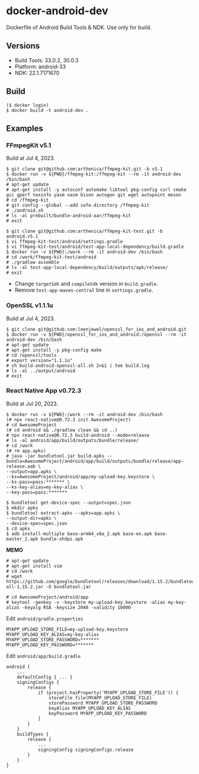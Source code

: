 # docker-android-dev

Dockerfile of Android Build Tools & NDK. Use only for build.

## Versions

- Build Tools: 33.0.2, 30.0.3
- Platform: android-33
- NDK: 22.1.7171670

## Build

```console
($ docker login)
$ docker build -t android-dev .
```

## Examples

### FFmpegKit v5.1

Build at Jul 4, 2023.

```console
$ git clone git@github.com:arthenica/ffmpeg-kit.git -b v5.1
$ docker run -v ${PWD}/ffmpeg-kit:/ffmpeg-kit --rm -it android-dev /bin/bash
# apt-get update
# apt-get install -y autoconf automake libtool pkg-config curl cmake gcc gperf texinfo yasm nasm bison autogen git wget autopoint meson
# cd /ffmpeg-kit
# git config --global --add safe.directory /ffmpeg-kit
# ./android.sh
# ls -al prebuilt/bundle-android-aar/ffmpeg-kit
# exit
```

```console
$ git clone git@github.com:arthenica/ffmpeg-kit-test.git -b android.v5.1
$ vi ffmpeg-kit-test/android/settings.gradle
$ vi ffmpeg-kit-test/android/test-app-local-dependency/build.gradle
$ docker run -v ${PWD}:/work --rm -it android-dev /bin/bash
# cd /work/ffmpeg-kit-test/android
# ./gradlew assemble
# ls -al test-app-local-dependency/build/outputs/apk/release/
# exit
```

- Change `targetSdk` and `compileSdk` version in `build.gradle`.
- Remove `test-app-maven-central` line in `settings.gradle`.

### OpenSSL v1.1.1u

Build at Jul 4, 2023.

```console
$ git clone git@github.com:leenjewel/openssl_for_ios_and_android.git
$ docker run -v ${PWD}/openssl_for_ios_and_android:/openssl --rm -it android-dev /bin/bash
# apt-get update
# apt-get install -y pkg-config make
# cd /openssl/tools
# export version="1.1.1u"
# sh build-android-openssl-all.sh 2>&1 | tee build.log
# ls -al ../output/android
# exit
```

### React Native App v0.72.3

Build at Jul 20, 2023.

```console
$ docker run -v ${PWD}:/work --rm -it android-dev /bin/bash
(# npx react-native@0.72.3 init AwesomeProject)
# cd AwesomeProject
(# cd android && ./gradlew clean && cd ..)
# npx react-native@0.72.3 build-android --mode=release
# ls -al android/app/build/outputs/bundle/release/
# cd /work
(# rm app.apks)
# java -jar bundletool.jar build-apks --bundle=AwesomeProject/android/app/build/outputs/bundle/release/app-release.aab \
--output=app.apks \
--ks=AwesomeProject/android/app/my-upload-key.keystore \
--ks-pass=pass:******* \
--ks-key-alias=my-key-alias \
--key-pass=pass:*******
```

```console
$ bundletool get-device-spec --output=spec.json
$ mkdir apks
$ bundletool extract-apks --apks=app.apks \
--output-dir=apks \
--device-spec=spec.json
$ cd apks
$ adb install-multiple base-arm64_v8a_2.apk base-en.apk base-master_2.apk bundle-xhdpi.apk
```

__MEMO__

```console
# apt-get update
# apt-get install vim
# cd /work
# wget https://github.com/google/bundletool/releases/download/1.15.2/bundletool-all-1.15.2.jar -O bundletool.jar
```

```console
# cd AwesomeProject/android/app
# keytool -genkey -v -keystore my-upload-key.keystore -alias my-key-alias -keyalg RSA -keysize 2048 -validity 10000
```

Edit `android/gradle.properties`

```
MYAPP_UPLOAD_STORE_FILE=my-upload-key.keystore
MYAPP_UPLOAD_KEY_ALIAS=my-key-alias
MYAPP_UPLOAD_STORE_PASSWORD=*******
MYAPP_UPLOAD_KEY_PASSWORD=*******
```

Edit `android/app/build.gradle`

```
android {
    ...
    defaultConfig { ... }
    signingConfigs {
        release {
            if (project.hasProperty('MYAPP_UPLOAD_STORE_FILE')) {
                storeFile file(MYAPP_UPLOAD_STORE_FILE)
                storePassword MYAPP_UPLOAD_STORE_PASSWORD
                keyAlias MYAPP_UPLOAD_KEY_ALIAS
                keyPassword MYAPP_UPLOAD_KEY_PASSWORD
            }
        }
    }
    buildTypes {
        release {
            ...
            signingConfig signingConfigs.release
        }
    }
}
```
